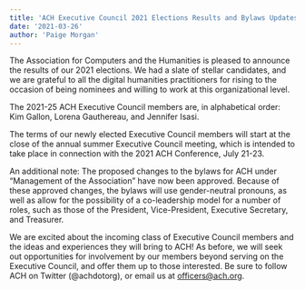 ```yaml
---
title: 'ACH Executive Council 2021 Elections Results and Bylaws Updates'
date: '2021-03-26'
author: 'Paige Morgan'
---
```

The Association for Computers and the Humanities is pleased to announce the results of our 2021 elections. We had a slate of stellar candidates, and we are grateful to all the digital humanities practitioners for rising to the occasion of being nominees and willing to work at this organizational level.

The 2021-25 ACH Executive Council members are, in alphabetical order: Kim Gallon, Lorena Gauthereau, and Jennifer Isasi.

The terms of our newly elected Executive Council members will start at the close of the annual summer Executive Council meeting, which is intended to take place in connection with the 2021 ACH Conference, July 21-23.

An additional note: The proposed changes to the bylaws for ACH under “Management of the Association” have now been approved. Because of these approved changes, the bylaws will use gender-neutral pronouns, as well as allow for the possibility of a co-leadership model for a number of roles, such as those of the President, Vice-President, Executive Secretary, and Treasurer.

We are excited about the incoming class of Executive Council members and the ideas and experiences they will bring to ACH! As before, we will seek out opportunities for involvement by our members beyond serving on the Executive Council, and offer them up to those interested. Be sure to follow ACH on Twitter (@achdotorg), or email us at [officers@ach.org](mailto:officers@ach.org).
